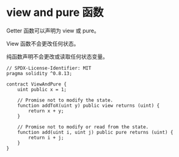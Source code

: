 # view and pure 函数

Getter 函数可以声明为 view 或 pure。

View 函数不会更改任何状态。

纯函数声明不会更改或读取任何状态变量。

```solidity
// SPDX-License-Identifier: MIT
pragma solidity ^0.8.13;

contract ViewAndPure {
    uint public x = 1;

    // Promise not to modify the state.
    function addToX(uint y) public view returns (uint) {
        return x + y;
    }

    // Promise not to modify or read from the state.
    function add(uint i, uint j) public pure returns (uint) {
        return i + j;
    }
}
```

